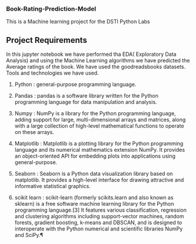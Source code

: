 ### Book-Rating-Prediction-Model
This is a Machine learning project for the DSTI Python Labs 

## Project Requirements

In this jupyter notebook we have performed tha EDA( Exploratory Data Analysis) and using the Machine Learning algorithms we have predicted the Average ratings of the book. We have used the goodreadsbooks datasets.
Tools and technologies we have used.

1. Python : general-purpose programming language.

2. Pandas : pandas is a software library written for the Python programming language for data manipulation and analysis.

3. Numpy : NumPy is a library for the Python programming language, adding support for large, multi-dimensional arrays and matrices, along with a large collection of high-level mathematical functions to operate on these arrays.

4. Matplotlib : Matplotlib is a plotting library for the Python programming language and its numerical mathematics extension NumPy. It provides an object-oriented API for embedding plots into applications using general-purpose.

5. Seaborn : Seaborn is a Python data visualization library based on matplotlib. It provides a high-level interface for drawing attractive and informative statistical graphics.

6. scikit learn : scikit-learn (formerly scikits.learn and also known as sklearn) is a free software machine learning library for the Python programming language.[3] It features various classification, regression and clustering algorithms including support-vector machines, random forests, gradient boosting, k-means and DBSCAN, and is designed to interoperate with the Python numerical and scientific libraries NumPy and SciPy.¶


